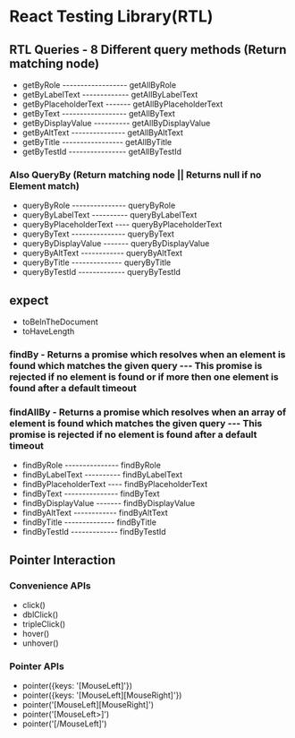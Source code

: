 # React Testing Library(RTL)

## RTL Queries - 8 Different query methods (Return matching node)

- getByRole ------------------ getAllByRole
- getByLabelText ------------- getAllByLabelText
- getByPlaceholderText ------- getAllByPlaceholderText
- getByText ------------------ getAllByText
- getByDisplayValue ---------- getAllByDisplayValue
- getByAltText --------------- getAllByAltText
- getByTitle ----------------- getAllByTitle
- getByTestId ---------------- getAllByTestId

### Also QueryBy (Return matching node || Returns null if no Element match)

- queryByRole --------------- queryByRole
- queryByLabelText ---------- queryByLabelText
- queryByPlaceholderText ---- queryByPlaceholderText
- queryByText --------------- queryByText
- queryByDisplayValue ------- queryByDisplayValue
- queryByAltText ------------ queryByAltText
- queryByTitle -------------- queryByTitle
- queryByTestId ------------- queryByTestId

## expect

- toBeInTheDocument
- toHaveLength

### findBy - Returns a promise which resolves when an element is found which matches the given query --- This promise is rejected if no element is found or if more then one element is found after a default timeout

### findAllBy - Returns a promise which resolves when an array of element is found which matches the given query --- This promise is rejected if no element is found after a default timeout

- findByRole --------------- findByRole
- findByLabelText ---------- findByLabelText
- findByPlaceholderText ---- findByPlaceholderText
- findByText --------------- findByText
- findByDisplayValue ------- findByDisplayValue
- findByAltText ------------ findByAltText
- findByTitle -------------- findByTitle
- findByTestId ------------- findByTestId

## Pointer Interaction

### Convenience APIs

- click()
- dblClick()
- tripleClick()
- hover()
- unhover()

### Pointer APIs

- pointer({keys: '[MouseLeft]'})
- pointer({keys: '[MouseLeft][MouseRight]'})
- pointer('[MouseLeft][MouseRight]')
- pointer('[MouseLeft>]')
- pointer('[/MouseLeft]')
